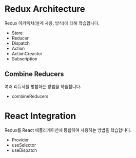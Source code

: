 # Redux Architecture

Redux 아키텍처(설계 사용, 방식)에 대해 학습합니다.

- Store
- Reducer
- Dispatch
- Action
- ActionCreactor
- Subscription

## Combine Reducers

여러 리듀서를 병합하는 방법을 학습합니다.

- combineReducers

# React Integration

Redux를 React 애플리케이션에 통합하여 사용하는 방법을 학습합니다.

- Provider
- useSelector
- useDispatch
